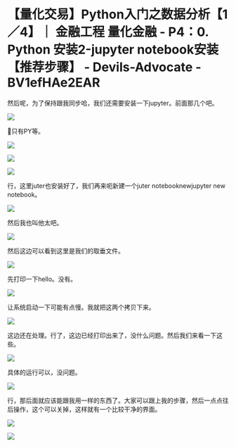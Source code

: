# 【量化交易】Python入门之数据分析【1／4】｜ 金融工程 量化金融 - P4：0. Python 安装2-jupyter notebook安装【推荐步骤】 - Devils-Advocate - BV1efHAe2EAR

然后呢，为了保持跟我同步哈，我们还需要安装一下jupyter。前面那几个吧。

![](img/34929e37eafc348807c4bf466781a88e_1.png)

🎼只有PY等。

![](img/34929e37eafc348807c4bf466781a88e_3.png)

![](img/34929e37eafc348807c4bf466781a88e_4.png)

![](img/34929e37eafc348807c4bf466781a88e_5.png)

行，这里juter也安装好了，我们再来呃新建一个juter notebooknewjupyter new notebook。



![](img/34929e37eafc348807c4bf466781a88e_7.png)

然后我也叫他太吧。

![](img/34929e37eafc348807c4bf466781a88e_9.png)

然后这边可以看到这里是我们的取垂文件。

![](img/34929e37eafc348807c4bf466781a88e_11.png)

先打印一下hello。没有。

![](img/34929e37eafc348807c4bf466781a88e_13.png)

让系统启动一下可能有点慢。我就把这两个拷贝下来。

![](img/34929e37eafc348807c4bf466781a88e_15.png)

这边还在处理。行了，这边已经打印出来了，没什么问题。然后我们来看一下这些。

![](img/34929e37eafc348807c4bf466781a88e_17.png)

具体的运行可以，没问题。

![](img/34929e37eafc348807c4bf466781a88e_19.png)

行，那后面就应该能跟我用一样的东西了。大家可以跟上我的步骤，然后一点点往后操作，这个可以关掉，这样就有一个比较干净的界面。



![](img/34929e37eafc348807c4bf466781a88e_21.png)

![](img/34929e37eafc348807c4bf466781a88e_22.png)